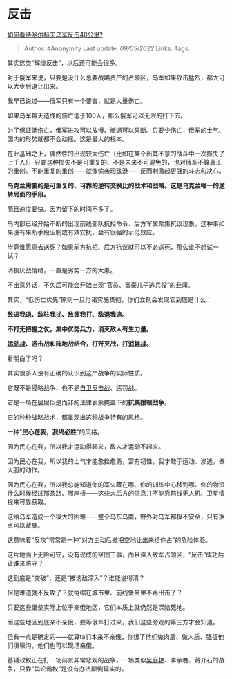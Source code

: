 # 反击
[如何看待哈尔科夫乌军反击40公里?](https://www.zhihu.com/question/532188516/answer/2479830793)

> Author: #Anonymity
> Last update: *09/05/2022*
> Links:
> Tags:

其实这类“辉煌反击”，以后还可能会很多。

对于俄军来说，只要是没什么总要战略资产的占领区，乌军如果攻击猛烈，都大可以大步后退让出来。

我早已说过——俄军只有一个要害，就是大量伤亡。

如果乌军每天造成的伤亡低于100人，那么俄军可以无限的打下去。

为了保证低伤亡，俄军进攻可以放慢、撤退可以果断。只要少伤亡，俄军的士气、国内的形势就都不会动摇。这是最大的根本。

在此基础之上，偶然性的出现较大伤亡（比如在某个出其不意的战斗中一次损失了上千人），只要这种损失不是可重复的、不是未来不可避免的，也对俄军不算真正的重创。不能重复的重创——就像偷袭[珍珠港](https://www.zhihu.com/search?q=%E7%8F%8D%E7%8F%A0%E6%B8%AF&search_source=Entity&hybrid_search_source=Entity&hybrid_search_extra=%7B%22sourceType%22%3A%22answer%22%2C%22sourceId%22%3A2479830793%7D)——反而刺激起更强的斗志和决心。

**乌克兰需要的是可重复的、可靠的逆转交换比的战术和战略。这是乌克兰唯一的逆转局面的手段。**

而且速度要快。因为留下的时间不多了。

乌内部已经开始不断的出现前线部队抗拒命令、后方军属聚集抗议现象。这种事如果没有果断手段压制或有效安抚，会有很强的示范效应。

毕竟谁愿意去送死？如果前方抗拒、后方抗议就可以不必送死，那么谁不想试一试？

消极厌战情绪，一直是劣势一方的大患。

不出意外话，不久后可能会开始出现“官员、富豪儿子逃兵役”的丑闻。

其实，“低伤亡优先”原则一旦付诸实施贯彻，你们立刻会发现它到底是什么：

**敌进我退、敌驻我扰、敌疲我打、敌退我追。**

**不打无把握之仗，集中优势兵力，消灭敌人有生力量。**

**[运动战](https://www.zhihu.com/search?q=%E8%BF%90%E5%8A%A8%E6%88%98&search_source=Entity&hybrid_search_source=Entity&hybrid_search_extra=%7B%22sourceType%22%3A%22answer%22%2C%22sourceId%22%3A2479830793%7D)、游击战和阵地战结合，打歼灭战，打[消耗战](https://www.zhihu.com/search?q=%E6%B6%88%E8%80%97%E6%88%98&search_source=Entity&hybrid_search_source=Entity&hybrid_search_extra=%7B%22sourceType%22%3A%22answer%22%2C%22sourceId%22%3A2479830793%7D)。**

看明白了吗？

其实很多人没有正确的认识到这产战争的实际性质。

它既不是侵略战争，也不是[自卫反击战](https://www.zhihu.com/search?q=%E8%87%AA%E5%8D%AB%E5%8F%8D%E5%87%BB%E6%88%98&search_source=Entity&hybrid_search_source=Entity&hybrid_search_extra=%7B%22sourceType%22%3A%22answer%22%2C%22sourceId%22%3A2479830793%7D)、惩罚战。

它是一场在层层似是而非的法律表象掩盖下的**抗美援顿战争**。

它的种种战略战术，都呈现出这种战争特有的风格。

一种“**民心在我，我终必胜**”的风格。

因为民心在我，所以我才运动得起来，敌人才运动不起来。

因为民心在我，所以我的士气才能愈挫愈勇，富有韧性，我才敢于运动、渗透，做大胆的动作。

因为民心在我，所以我总能知道你的军火藏在哪、你的训练中心移到哪、你的物资什么时候经过那条路、哪座桥——这些大后方的信息并不能靠前线无人机、卫星情报来可靠获取。

这给乌军造成一个极大的困难——整个乌东乌南，野外对乌军都极不安全，只有据点可以藏身。

这意味着“反攻”常常是一种“对方主动后撤把空地让出来给你占”的危险体验。

这片地面上无险可守，没有现成的坚固工事，而且深入敌军占领区，“反击“成功后让谁来防守？

这到底是“突破”，还是“被诱敌深入”？谁能说得清？

但是难道就不反攻了？就龟缩在城市里、前线堡垒里不再出击了？

只要这些堡垒实际上位于亲俄地区，它们本质上就仍然是深陷死地。

而这些地区到底亲不亲俄，要等俄军打过来，我们这些旁观的第三方才会知道。

但有一点是确定的——就算ta们本来不亲俄，你绑了他们做肉盾、做人质、强征他们填壕沟，他们也可以现场亲俄。

基辅政权正在打一场前景非常悲观的战争，一场类似[吴庭艳](https://www.zhihu.com/search?q=%E5%90%B4%E5%BA%AD%E8%89%B3&search_source=Entity&hybrid_search_source=Entity&hybrid_search_extra=%7B%22sourceType%22%3A%22answer%22%2C%22sourceId%22%3A2479830793%7D)、李承晚、蒋介石的战争，只靠“舆论霸权”是没有办法颠倒现实的。
